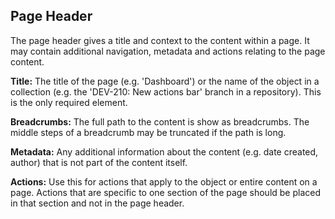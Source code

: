 Page Header
---

The page header gives a title and context to the content within a page. It may contain additional navigation, metadata 
and actions relating to the page content.

**Title:** The title of the page (e.g. 'Dashboard') or the name of the object in a collection 
(e.g. the 'DEV-210: New actions bar' branch in a repository). This is the only required element. 

**Breadcrumbs:** The full path to the content is show as breadcrumbs. The middle steps of a breadcrumb may be truncated
 if the path is long. 
 
**Metadata:** Any additional information about the content (e.g. date created, author) that is not part of the content 
itself. 

**Actions:** Use this for actions that apply to the object or entire content on a page. Actions that are specific to one 
section of the page should be placed in that section and not in the page header.